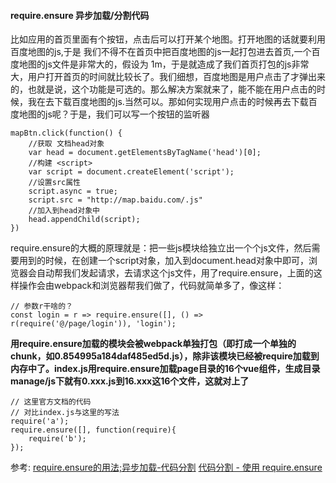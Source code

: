 
#### require.ensure 异步加载/分割代码

比如应用的首页里面有个按钮，点击后可以打开某个地图。打开地图的话就要利用百度地图的js,于是
我们不得不在首页中把百度地图的js一起打包进去首页,一个百度地图的js文件是非常大的，假设为
1m，于是就造成了我们首页打包的js非常大，用户打开首页的时间就比较长了。我们细想，百度地图是用户点击了才弹出来的，也就是说，这个功能是可选的。那么解决方案就来了，能不能在用户点击的时候，我在去下载百度地图的js.当然可以。那如何实现用户点击的时候再去下载百度地图的js呢？于是，我们可以写一个按钮的监听器
```
mapBtn.click(function() {
    //获取 文档head对象
    var head = document.getElementsByTagName('head')[0];
    //构建 <script>
    var script = document.createElement('script');
    //设置src属性
    script.async = true;
    script.src = "http://map.baidu.com/.js"
    //加入到head对象中
    head.appendChild(script);
})
```
require.ensure的大概的原理就是：把一些js模块给独立出一个个js文件，然后需要用到的时候，在创建一个script对象，加入到document.head对象中即可，浏览器会自动帮我们发起请求，去请求这个js文件，用了require.ensure，上面的这样操作会由webpack和浏览器帮我们做了，代码就简单多了，像这样：
```
// 参数r干啥的？
const login = r => require.ensure([], () => r(require('@/page/login')), 'login');
```

**用require.ensure加载的模块会被webpack单独打包（即打成一个单独的chunk，如0.854995a184daf485ed5d.js），除非该模块已经被require加载到内存中了。index.js用require.ensure加载page目录的16个vue组件，生成目录manage/js下就有0.xxx.js到16.xxx这16个文件，这就对上了**

```
// 这里官方文档的代码
// 对比index.js与这里的写法
require('a');
require.ensure([], function(require){
    require('b');
});
```

参考:
[require.ensure的用法;异步加载-代码分割](https://www.jianshu.com/p/9fa38e536033)
[代码分割 - 使用 require.ensure](https://www.html.cn/doc/webpack2/guides/code-splitting-require/)
